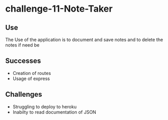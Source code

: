 # challenge-11-Note-Taker

## Use
The Use of the application is to document and save notes and to delete the notes if need be

## Successes
- Creation of routes
- Usage of express

## Challenges
- Struggling to deploy to heroku
- Inabilty to read documentation of JSON